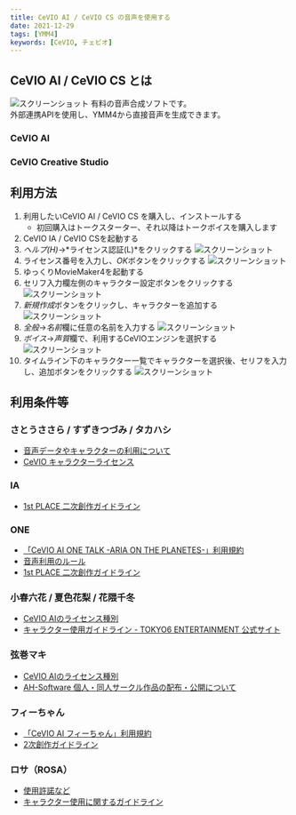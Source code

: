 ```yaml
---
title: CeVIO AI / CeVIO CS の音声を使用する
date: 2021-12-29
tags: [YMM4]
keywords: [CeVIO, チェビオ]
---
```

## CeVIO AI / CeVIO CS とは
![スクリーンショット](CeVIOを使用する_5641.png)
有料の音声合成ソフトです。  
外部連携APIを使用し、YMM4から直接音声を生成できます。
### CeVIO AI
<CeVIOCards limit="10"/>

### CeVIO Creative Studio
<Flex>
    <AmazonCard item="B01N2JJ0DI"/>
    <AmazonCard item="B01MXNYBFM"/>
    <AmazonCard item="B01NB9XW1L"/>
</Flex>

## 利用方法
1. 利用したいCeVIO AI / CeVIO CS を購入し、インストールする
    - 初回購入はトークスターター、それ以降はトークボイスを購入します
1. CeVIO IA / CeVIO CSを起動する
1. *ヘルプ(H)*→*ライセンス認証(L)*をクリックする
![スクリーンショット](CeVIOを使用する_0037.png)
1. ライセンス番号を入力し、*OK*ボタンをクリックする
![スクリーンショット](CeVIOを使用する_0402.png)
1. ゆっくりMovieMaker4を起動する
1. セリフ入力欄左側のキャラクター設定ボタンをクリックする
![スクリーンショット](CeVIOを使用する_3217.png)
1. *新規作成*ボタンをクリックし、キャラクターを追加する
![スクリーンショット](CeVIOを使用する_3412.png)
1. *全般*→*名前*欄に任意の名前を入力する
![スクリーンショット](CeVIOを使用する_3523.png)
1. *ボイス*→*声質*欄で、利用するCeVIOエンジンを選択する
![スクリーンショット](CeVIOを使用する_3752.png)
1. タイムライン下のキャラクター一覧でキャラクターを選択後、セリフを入力し、追加ボタンをクリックする
![スクリーンショット](CeVIOを使用する_3911.png)

## 利用条件等
### さとうささら / すずきつづみ / タカハシ
- [音声データやキャラクターの利用について](https://cevio.jp/commercial/)
- [CeVIO キャラクターライセンス](https://cevio.jp/cevio_character_licence/)

### IA
- [1st PLACE ⼆次創作ガイドライン](https://1stplace.co.jp/contact/voice_character_rule.pdf)

### ONE
- [「CeVIO AI ONE TALK -ARIA ON THE PLANETES-」利用規約](https://www.techno-speech-products.com/cevio-ai-one-talk-terms)
- [音声利用のルール](https://1stplace.co.jp/original/software/cevio/voice_rule.pdf)
- [1st PLACE ⼆次創作ガイドライン](https://1stplace.co.jp/contact/voice_character_rule.pdf)

### 小春六花 / 夏色花梨 / 花隈千冬
- [CeVIO AIのライセンス種別](https://www.ah-soft.com/commercial/cevio/)
- [キャラクター使用ガイドライン - TOKYO6 ENTERTAINMENT 公式サイト](https://tokyo6.tokyo/guidelines/)

### 弦巻マキ
- [CeVIO AIのライセンス種別](https://www.ah-soft.com/commercial/cevio/)
- [AH-Software 個人・同人サークル作品の配布・公開について](https://www.ah-soft.com/licensee/)

### フィーちゃん
- [「CeVIO AI フィーちゃん」利用規約](https://www.techno-speech-products.com/cevio-ai-fee-chan-talk-terms)
- [2次創作ガイドライン](http://info.u-stella.co.jp/fanfiction-guideline/)

### ロサ（ROSA）
- [使用許諾など](https://www.ssw.co.jp/products/talk/cevio_rosa/license.html)
- [キャラクター使用に関するガイドライン](https://www.ssw.co.jp/products/talk/cevio_rosa/c_guide.html)
